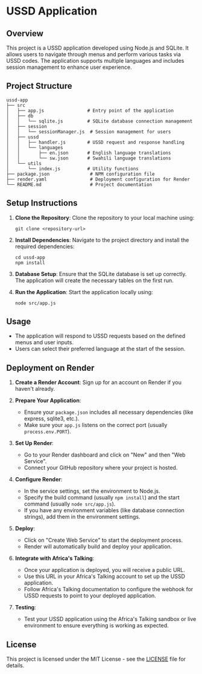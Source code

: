 # USSD Application

## Overview
This project is a USSD application developed using Node.js and SQLite. It allows users to navigate through menus and perform various tasks via USSD codes. The application supports multiple languages and includes session management to enhance user experience.

## Project Structure
```
ussd-app
├── src
│   ├── app.js                # Entry point of the application
│   ├── db
│   │   └── sqlite.js         # SQLite database connection management
│   ├── session
│   │   └── sessionManager.js  # Session management for users
│   ├── ussd
│   │   ├── handler.js        # USSD request and response handling
│   │   └── languages
│   │       ├── en.json       # English language translations
│   │       └── sw.json       # Swahili language translations
│   └── utils
│       └── index.js          # Utility functions
├── package.json               # NPM configuration file
├── render.yaml                # Deployment configuration for Render
└── README.md                  # Project documentation
```

## Setup Instructions
1. **Clone the Repository**: 
   Clone the repository to your local machine using:
   ```
   git clone <repository-url>
   ```

2. **Install Dependencies**: 
   Navigate to the project directory and install the required dependencies:
   ```
   cd ussd-app
   npm install
   ```

3. **Database Setup**: 
   Ensure that the SQLite database is set up correctly. The application will create the necessary tables on the first run.

4. **Run the Application**: 
   Start the application locally using:
   ```
   node src/app.js
   ```

## Usage
- The application will respond to USSD requests based on the defined menus and user inputs.
- Users can select their preferred language at the start of the session.

## Deployment on Render
1. **Create a Render Account**: Sign up for an account on Render if you haven't already.

2. **Prepare Your Application**:
   - Ensure your `package.json` includes all necessary dependencies (like express, sqlite3, etc.).
   - Make sure your `app.js` listens on the correct port (usually `process.env.PORT`).

3. **Set Up Render**:
   - Go to your Render dashboard and click on "New" and then "Web Service".
   - Connect your GitHub repository where your project is hosted.

4. **Configure Render**:
   - In the service settings, set the environment to Node.js.
   - Specify the build command (usually `npm install`) and the start command (usually `node src/app.js`).
   - If you have any environment variables (like database connection strings), add them in the environment settings.

5. **Deploy**:
   - Click on "Create Web Service" to start the deployment process.
   - Render will automatically build and deploy your application.

6. **Integrate with Africa's Talking**:
   - Once your application is deployed, you will receive a public URL.
   - Use this URL in your Africa's Talking account to set up the USSD application.
   - Follow Africa's Talking documentation to configure the webhook for USSD requests to point to your deployed application.

7. **Testing**:
   - Test your USSD application using the Africa's Talking sandbox or live environment to ensure everything is working as expected.

## License
This project is licensed under the MIT License - see the [LICENSE](LICENSE) file for details.
